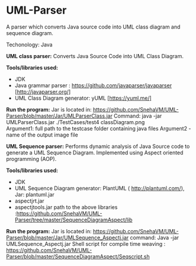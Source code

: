 # UML-Parser
A parser which converts Java source code into UML class diagram and sequence diagram.

Techonology: Java

**UML class parser:**
 Converts Java Source Code into UML Class Diagram. 
 
**Tools/libraries used:**
- JDK
- Java grammar parser : https://github.com/javaparser/javaparser [http://javaparser.org/]
- UML Class Diagram generator: yUML [https://yuml.me/]

**Run the program:**
  Jar is located in: https://github.com/SnehaVM/UML-Parser/blob/master/Jar/UMLParserClass.jar
  Command:
   java -jar UMLParserClass.jar ./TestCases/test4 classDiagram.png   
   Argument1: full path to the testcase folder containing java files
   Argument2 - name of the output image file 
   

**UML Sequence parser:**
 Performs dynamic analysis of Java Source code to generate a UML Sequence Diagram. Implemented using Aspect oriented programming (AOP).
 
 **Tools/libraries used:**
 - JDK
 - UML Sequence Diagram generator: PlantUML (	http://plantuml.com/), Jar: plantuml.jar
 - aspectjrt.jar
 - aspectjtools.jar 
 path to the above libraries :https://github.com/SnehaVM/UML-Parser/tree/master/SequenceDiagramAspect/lib
 
 **Run the program:**
  Jar is located in: https://github.com/SnehaVM/UML-Parser/blob/master/Jar/UMLSequence_Aspectj.jar
  command:
  Java -jar UMLSequence_Aspectj.jar
  Shell script for compile time weaving : https://github.com/SnehaVM/UML-Parser/blob/master/SequenceDiagramAspect/Seqscript.sh
 
 
 
 

